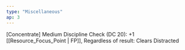 ```yaml
---
type: "Miscellaneous"
ap: 3
---
```


[Concentrate] Medium Discipline Check (DC 20): +1 [[Resource_Focus_Point | FP]], Regardless of result: Clears Distracted
